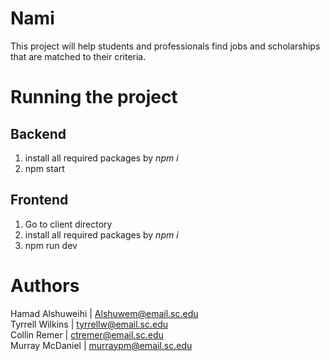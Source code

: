 # Nami
This project will help students and professionals find
jobs and scholarships that are matched to their criteria.

# Running the project

## Backend

1. install all required packages by *npm i*
2. npm start

## Frontend

1. Go to client directory
2. install all required packages by *npm i*
3. npm run dev

# Authors
Hamad Alshuweihi | Alshuwem@email.sc.edu<br>
Tyrrell Wilkins  | tyrrellw@email.sc.edu<br>
Collin Remer     | ctremer@email.sc.edu<br>
Murray McDaniel  | murraypm@email.sc.edu
